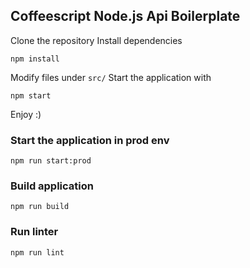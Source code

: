 ## Coffeescript Node.js Api Boilerplate

Clone the repository
Install dependencies
```
npm install
```
Modify files under ```src/```
Start the application with
```
npm start
```
Enjoy :)


### Start the application in prod env
```
npm run start:prod
```

### Build application
```
npm run build
```

### Run linter
```
npm run lint
```